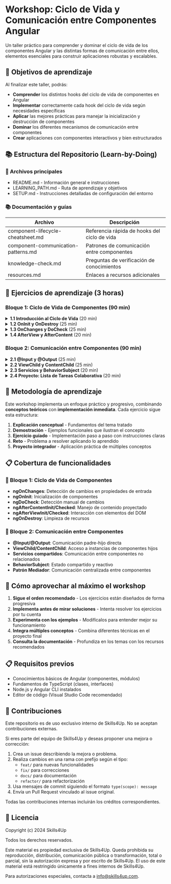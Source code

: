 # Workshop: Ciclo de Vida y Comunicación entre Componentes Angular

Un taller práctico para comprender y dominar el ciclo de vida de los componentes Angular y las distintas formas de comunicación entre ellos, elementos esenciales para construir aplicaciones robustas y escalables.

## 🎯 Objetivos de aprendizaje

Al finalizar este taller, podrás:

- **Comprender** los distintos hooks del ciclo de vida de componentes en Angular
- **Implementar** correctamente cada hook del ciclo de vida según necesidades específicas
- **Aplicar** las mejores prácticas para manejar la inicialización y destrucción de componentes
- **Dominar** los diferentes mecanismos de comunicación entre componentes
- **Crear** aplicaciones con componentes interactivos y bien estructurados

## 📚 Estructura del Repositorio (Learn-by-Doing)

### 📄 Archivos principales

- README.md - Información general e instrucciones
- LEARNING_PATH.md - Ruta de aprendizaje y objetivos
- SETUP.md - Instrucciones detalladas de configuración del entorno

### 📚 Documentación y guías

| Archivo                             | Descripción                                  |
| ----------------------------------- | -------------------------------------------- |
| component-lifecycle-cheatsheet.md   | Referencia rápida de hooks del ciclo de vida |
| component-communication-patterns.md | Patrones de comunicación entre componentes   |
| knowledge-check.md                  | Preguntas de verificación de conocimientos   |
| resources.md                        | Enlaces a recursos adicionales               |

## 🧪 Ejercicios de aprendizaje (3 horas)

### Bloque 1: Ciclo de Vida de Componentes (90 min)

<details>
<summary><strong>1.1 Introducción al Ciclo de Vida</strong> (20 min)</summary>

- [README.md](exercises/1-lifecycle/1.1-introduction/README.md) - Visión general del ciclo de vida
- [lifecycle-hooks.md](exercises/1-lifecycle/1.1-introduction/lifecycle-hooks.md) - Explicación de cada hook
- [demo-component.ts](exercises/1-lifecycle/1.1-introduction/demo-component.ts) - Componente con hooks implementados
- [lifecycle-order.md](exercises/1-lifecycle/1.1-introduction/lifecycle-order.md) - Orden de ejecución de hooks
- [QUIZ.md](exercises/1-lifecycle/1.1-introduction/QUIZ.md) - Preguntas conceptuales

</details>

<details>
<summary><strong>1.2 OnInit y OnDestroy</strong> (25 min)</summary>

- [README.md](exercises/1-lifecycle/1.2-init-destroy/README.md) - Implementación correcta de inicialización
- [fetch-data.component.ts](exercises/1-lifecycle/1.2-init-destroy/fetch-data.component.ts) - Carga de datos con OnInit
- [timer.component.ts](exercises/1-lifecycle/1.2-init-destroy/timer.component.ts) - Manejo de temporizadores
- [resource-cleanup.md](exercises/1-lifecycle/1.2-init-destroy/resource-cleanup.md) - Limpieza apropiada de recursos
- [start.component.ts](exercises/1-lifecycle/1.2-init-destroy/start.component.ts) - Ejercicio para completar
- [HINTS.md](exercises/1-lifecycle/1.2-init-destroy/HINTS.md) - Guía para implementación correcta

</details>

<details>
<summary><strong>1.3 OnChanges y DoCheck</strong> (25 min)</summary>

- [README.md](exercises/1-lifecycle/1.3-changes-check/README.md) - Detección de cambios
- [input-tracker.component.ts](exercises/1-lifecycle/1.3-changes-check/input-tracker.component.ts) - Seguimiento de cambios
- [change-detection.md](exercises/1-lifecycle/1.3-changes-check/change-detection.md) - Detección de cambios en Angular
- [complex-object.component.ts](exercises/1-lifecycle/1.3-changes-check/complex-object.component.ts) - Manejo de objetos complejos
- [start.component.ts](exercises/1-lifecycle/1.3-changes-check/start.component.ts) - Ejercicio para completar
- [HINTS.md](exercises/1-lifecycle/1.3-changes-check/HINTS.md) - Estrategias para implementación

</details>

<details>
<summary><strong>1.4 AfterView y AfterContent</strong> (20 min)</summary>

- [README.md](exercises/1-lifecycle/1.4-view-content/README.md) - Interacción con views y content
- [view-child.component.ts](exercises/1-lifecycle/1.4-view-content/view-child.component.ts) - Manipulación del DOM
- [content-projection.component.ts](exercises/1-lifecycle/1.4-view-content/content-projection.component.ts) - Uso con content projection
- [start.component.ts](exercises/1-lifecycle/1.4-view-content/start.component.ts) - Plantilla para ejercicio
- [HINTS.md](exercises/1-lifecycle/1.4-view-content/HINTS.md) - Guía para implementación

</details>

### Bloque 2: Comunicación entre Componentes (90 min)

<details>
<summary><strong>2.1 @Input y @Output</strong> (25 min)</summary>

- [README.md](exercises/2-communication/2.1-input-output/README.md) - Comunicación padre-hijo
- [parent.component.ts](exercises/2-communication/2.1-input-output/parent.component.ts) - Componente padre
- [child.component.ts](exercises/2-communication/2.1-input-output/child.component.ts) - Componente hijo
- [event-emitters.md](exercises/2-communication/2.1-input-output/event-emitters.md) - Uso de EventEmitter
- [start.component.ts](exercises/2-communication/2.1-input-output/start.component.ts) - Ejercicio para completar
- [HINTS.md](exercises/2-communication/2.1-input-output/HINTS.md) - Guía para implementación

</details>

<details>
<summary><strong>2.2 ViewChild y ContentChild</strong> (25 min)</summary>

- [README.md](exercises/2-communication/2.2-viewchild/README.md) - Referencia directa a componentes
- [parent-viewchild.component.ts](exercises/2-communication/2.2-viewchild/parent-viewchild.component.ts) - Ejemplo de ViewChild
- [content-parent.component.ts](exercises/2-communication/2.2-viewchild/content-parent.component.ts) - Ejemplo de ContentChild
- [template-reference.md](exercises/2-communication/2.2-viewchild/template-reference.md) - Referencias a plantillas
- [start.component.ts](exercises/2-communication/2.2-viewchild/start.component.ts) - Ejercicio para completar
- [HINTS.md](exercises/2-communication/2.2-viewchild/HINTS.md) - Guía para implementación

</details>

<details>
<summary><strong>2.3 Servicios y BehaviorSubject</strong> (20 min)</summary>

- [README.md](exercises/2-communication/2.3-services/README.md) - Comunicación a través de servicios
- [data.service.ts](exercises/2-communication/2.3-services/data.service.ts) - Servicio compartido
- [producer.component.ts](exercises/2-communication/2.3-services/producer.component.ts) - Componente que emite datos
- [consumer.component.ts](exercises/2-communication/2.3-services/consumer.component.ts) - Componente que consume datos
- [rxjs-patterns.md](exercises/2-communication/2.3-services/rxjs-patterns.md) - Patrones comunes con RxJS
- [start.service.ts](exercises/2-communication/2.3-services/start.service.ts) - Servicio para completar
- [HINTS.md](exercises/2-communication/2.3-services/HINTS.md) - Guía para implementación

</details>

<details>
<summary><strong>2.4 Proyecto: Lista de Tareas Colaborativa</strong> (20 min)</summary>

- [README.md](exercises/2-communication/2.4-todo-project/README.md) - Descripción del proyecto
- [app.component.ts](exercises/2-communication/2.4-todo-project/app.component.ts) - Componente principal
- [task-list.component.ts](exercises/2-communication/2.4-todo-project/task-list.component.ts) - Lista de tareas
- [task-item.component.ts](exercises/2-communication/2.4-todo-project/task-item.component.ts) - Tarea individual
- [task-form.component.ts](exercises/2-communication/2.4-todo-project/task-form.component.ts) - Formulario de nueva tarea
- [task.service.ts](exercises/2-communication/2.4-todo-project/task.service.ts) - Servicio de gestión de tareas
- [HINTS.md](exercises/2-communication/2.4-todo-project/HINTS.md) - Guía para implementación

</details>

## 🔄 Metodología de aprendizaje

Este workshop implementa un enfoque práctico y progresivo, combinando **conceptos teóricos** con **implementación inmediata**. Cada ejercicio sigue esta estructura:

1. **Explicación conceptual** - Fundamentos del tema tratado
2. **Demostración** - Ejemplos funcionales que ilustran el concepto
3. **Ejercicio guiado** - Implementación paso a paso con instrucciones claras
4. **Reto** - Problema a resolver aplicando lo aprendido
5. **Proyecto integrador** - Aplicación práctica de múltiples conceptos

## 📋 Cobertura de funcionalidades

### 🔄 Bloque 1: Ciclo de Vida de Componentes

- **ngOnChanges**: Detección de cambios en propiedades de entrada
- **ngOnInit**: Inicialización de componentes
- **ngDoCheck**: Detección manual de cambios
- **ngAfterContentInit/Checked**: Manejo de contenido proyectado
- **ngAfterViewInit/Checked**: Interacción con elementos del DOM
- **ngOnDestroy**: Limpieza de recursos

### 🔀 Bloque 2: Comunicación entre Componentes

- **@Input/@Output**: Comunicación padre-hijo directa
- **ViewChild/ContentChild**: Acceso a instancias de componentes hijos
- **Servicios compartidos**: Comunicación entre componentes no relacionados
- **BehaviorSubject**: Estado compartido y reactivo
- **Patrón Mediador**: Comunicación centralizada entre componentes

## 🧩 Cómo aprovechar al máximo el workshop

1. **Sigue el orden recomendado** - Los ejercicios están diseñados de forma progresiva
2. **Implementa antes de mirar soluciones** - Intenta resolver los ejercicios por tu cuenta
3. **Experimenta con los ejemplos** - Modifícalos para entender mejor su funcionamiento
4. **Integra múltiples conceptos** - Combina diferentes técnicas en el proyecto final
5. **Consulta la documentación** - Profundiza en los temas con los recursos recomendados

## 📋 Requisitos previos

- Conocimientos básicos de Angular (componentes, módulos)
- Fundamentos de TypeScript (clases, interfaces)
- Node.js y Angular CLI instalados
- Editor de código (Visual Studio Code recomendado)

## 🤝 Contribuciones

Este repositorio es de uso exclusivo interno de Skills4Up. No se aceptan contribuciones externas.

Si eres parte del equipo de Skills4Up y deseas proponer una mejora o corrección:

1. Crea un issue describiendo la mejora o problema.
2. Realiza cambios en una rama con prefijo según el tipo:
   - `feat/` para nuevas funcionalidades
   - `fix/` para correcciones
   - `docs/` para documentación
   - `refactor/` para refactorización
3. Usa mensajes de commit siguiendo el formato `type(scope): message`
4. Envía un Pull Request vinculado al issue original.

Todas las contribuciones internas incluirán los créditos correspondientes.

## 📜 Licencia

Copyright (c) 2024 Skills4Up

Todos los derechos reservados.

Este material es propiedad exclusiva de Skills4Up. Queda prohibida su reproducción, distribución, comunicación pública o transformación, total o parcial, sin la autorización expresa y por escrito de Skills4Up. El uso de este material está restringido únicamente a fines internos de Skills4Up.

Para autorizaciones especiales, contacta a [info@skills4up.com](mailto:info@skills4up.com).

